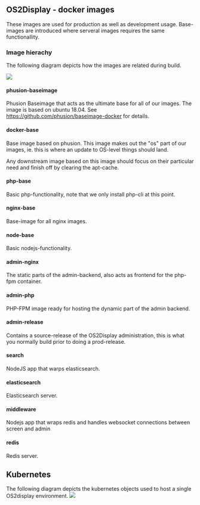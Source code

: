 ## OS2Display - docker images
These images are used for production as well as development usage.
Base-images are introduced where serveral images requires the same functionallity.

### Image hierachy
The following diagram depicts how the images are related during build.

![](./diagrams/image-hierarchy.svg)

#### phusion-baseimage
Phusion Baseimage that acts as the ultimate base for all of our images. The image is based on ubuntu 18.04. See https://github.com/phusion/baseimage-docker for details.

#### docker-base
Base image based on phusion. This image makes out the "os" part of our images, 
ie. this is where an update to OS-level things should land.

Any downstream image based on this image should focus on their particular need
and finish off by clearing the apt-cache.

#### php-base
Basic php-functionality, note that we only install php-cli at this point.

#### nginx-base
Base-image for all nginx images.

#### node-base
Basic nodejs-functionality.

#### admin-nginx
The static parts of the admin-backend, also acts as frontend for the php-fpm
container.

#### admin-php
PHP-FPM image ready for hosting the dynamic part of the admin backend.

#### admin-release
Contains a source-release of the OS2Display administration, this is what you 
normally build prior to doing a prod-release.

#### search
NodeJS app that warps elasticsearch.

#### elasticsearch
Elasticsearch server.

#### middleware
Nodejs app that wraps redis and handles websocket connections between screen and admin

#### redis
Redis server.


## Kubernetes
The following diagram depicts the kubernetes objects used to host a single
OS2display environment.
![](./diagrams/kubernetes-architecture.svg)


